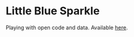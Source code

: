 # Little Blue Sparkle

Playing with open code and data. Available [here](http://thetomscott.github.io/LittleBlueSparkle/).
